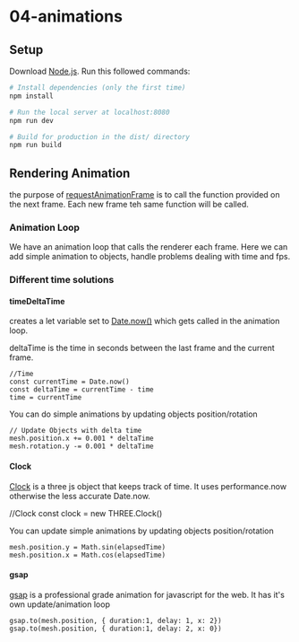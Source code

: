 # 04-animations

## Setup
Download [Node.js](https://nodejs.org/en/download/).
Run this followed commands:

``` bash
# Install dependencies (only the first time)
npm install

# Run the local server at localhost:8080
npm run dev

# Build for production in the dist/ directory
npm run build
```

## Rendering Animation
the purpose of [requestAnimationFrame](https://developer.mozilla.org/en-US/docs/Web/API/window/requestAnimationFrame) is to call the function provided on the next frame. Each new frame teh same function will be called.

### Animation Loop
We have an animation loop that calls the renderer each frame. Here we can add simple animation to objects, handle problems dealing with time and fps.

### Different time solutions
#### timeDeltaTime
creates a let variable set to [Date.now()](https://developer.mozilla.org/en-US/docs/Web/JavaScript/Reference/Global_Objects/Date/now) which gets called in the animation loop.

deltaTime is the time in seconds between the last frame and the current frame.

```
//Time
const currentTime = Date.now()
const deltaTime = currentTime - time
time = currentTime
```

You can do simple animations by updating objects position/rotation

```
// Update Objects with delta time
mesh.position.x += 0.001 * deltaTime
mesh.rotation.y -= 0.001 * deltaTime
```

#### Clock
[Clock](https://threejs.org/docs/#api/en/core/Clock) is a three js object that keeps track of time. It uses performance.now otherwise the less accurate Date.now.

//Clock
const clock = new THREE.Clock()

You can update simple animations by updating objects position/rotation
```
mesh.position.y = Math.sin(elapsedTime)
mesh.position.x = Math.cos(elapsedTime)
```

#### gsap
[gsap](https://greensock.com/gsap/) is a professional grade animation for javascript for the web. It has it's own update/animation loop

```
gsap.to(mesh.position, { duration:1, delay: 1, x: 2})
gsap.to(mesh.position, { duration:1, delay: 2, x: 0})
```